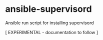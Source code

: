 ansible-supervisord
===================

Ansible run script for installing supervisord

[ EXPERIMENTAL - documentation to follow ]
